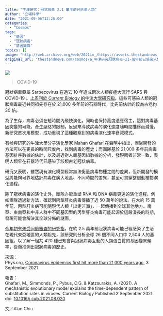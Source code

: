 ```yaml
---
title: "牛津研究：冠狀病毒 2.1 萬年前已感染人類"
author: "立場科學"
date: "2021-09-06T12:26:00"
categories:
  - "Cosmos"
tags:
  - "基因"
  - "冠狀病毒"
  - "基因變異"
topics: []
image: "http://web.archive.org/web/2021im_/https://assets.thestandnews.com/media/photos/Layer_0_UzV2K24.png"
original_url: "thestandnews.com/cosmos/a_牛津研究冠狀病毒-21-萬年前已感染人類"
---
```

![](http://web.archive.org/web/2021im_/https://assets.thestandnews.com/media/photos/Layer_0_UzV2K24.png)
> COVID-19

冠狀病毒亞屬 Sarbecovirus 在過去 10 年造成兩次人類疫症大流行 SARS 與 COVID-19 。[上周刊於 _Current Biology_ 的牛津大學研究指](http://web.archive.org/web/20211229091643/https://linkinghub.elsevier.com/retrieve/pii/S0960982221011246)，這些可感染人類的冠狀病毒最近共同祖先存在於 21,000 多年前的石器時代，比先前估計的較為古老約 30 倍。

為了生存，病毒必須在短時間內飛快演化，同時也保持高度適應宿主，這對病毒基因突變的可能，產生嚴格的限制，反過來導致病毒的演化速度隨時間推移而減慢。新研究首次用模型，成功重現了這種觀察到的病毒演化速率衰減模式。

有参與研究的牛津大學分子演化學家 Mahan Ghafari 在聲明中指出，團隊開發的方法可以在更長的時間尺度內，找到病毒的歷史；而團隊基於 21,000 多年前病毒基因排序數據的估計，以及最近對人類基因組數據的分析，發現兩者非常一致，表明人類早在石器時代已感染了該類古老冠狀病毒。

研究又表明，雖然現有演化模型經常無法衡量病毒物種之間的差異，但新開發的模型將能夠可靠地估計病毒在廣大地區、不同時間的差異，甚至可貫穿整個動植物演化過程。

除了冠狀病毒的演化史外，團隊亦能重塑 RNA 和 DNA 病毒更遠的演化進程。例如團隊透過新方法，確認到丙型肝炎病毒傳播了近 50 萬年的說法。在大約 15 萬年前，丙型肝炎病可能隨現代人類「出走非洲」，一起傳播到全球其他地方。南亞、東南亞和中非人群中不同基因型的丙型肝炎病毒可能起源於這段漫長的時期，發現可能會解決其全球分佈的謎團。

[今年初有未受同儕審查的研究指](../../cosmos/%E5%86%A0%E7%8B%80%E7%97%85%E6%AF%92-2-5-%E8%90%AC%E5%B9%B4%E5%89%8D%E5%B7%B2%E6%84%9F%E6%9F%93%E6%9D%B1%E4%BA%9E%E4%BA%BA%E9%A1%9E%E7%A5%96%E5%85%88-%E5%9F%BA%E5%9B%A0%E7%AA%81%E8%AE%8A%E6%9C%89%E5%8A%A9%E4%BA%BA%E5%8F%A3%E5%85%8D%E7%96%AB%E5%8A%9B)，在約 2.5 萬年前冠狀病毒可能已經感染了生活在現代東亞地區的人類祖先，該研究則分析全球 26 個不同人口中 2,504 人的基因組，以了解一組共 420 種已知會與冠狀病毒互動的人類蛋白質的基因變異頻率，從而推測出冠狀病毒的歷史。

來源：  
Phys.org, [Coronavirus epidemics first hit more than 21,000 years ago](http://web.archive.org/web/20211229091643/https://phys.org/news/2021-09-coronavirus-epidemics-years.html), 3 September 2021

報告：  
Ghafari, M., Simmonds, P., Pybus, O.G. & Katzourakis, A. (2021). A mechanistic evolutionary model explains the time-dependent pattern of substitution rates in viruses. Current Biology Published 2 September 2021. doi: [10.1016/j.cub.2021.08.020](http://web.archive.org/web/20211229091643/https://doi.org/10.1016/j.cub.2021.08.020)

文／Alan Chiu
